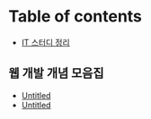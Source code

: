 # Table of contents

* [IT 스터디 정리](README.md)

## 웹 개발 개념 모음집

* [Untitled](undefined/untitled.md)
* [Untitled](untitled.md)


